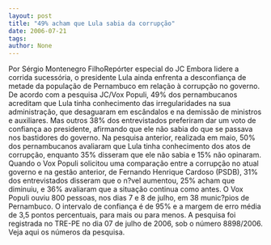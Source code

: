 ```yaml
---
layout: post
title: "49% acham que Lula sabia da corrupção"
date: 2006-07-21
tags: 
author: None
---
```


Por Sérgio Montenegro FilhoRepórter especial do JC
Embora lidere a corrida sucessória, o presidente Lula ainda enfrenta a desconfiança de metade da população de Pernambuco em relação à corrupção no governo. 
De acordo com a pesquisa JC/Vox Populi, 49% dos pernambucanos acreditam que Lula tinha conhecimento das irregularidades na sua administração, que desaguaram em escândalos e na demissão de ministros e auxiliares. 
Mas outros 38% dos entrevistados preferiram dar um voto de confiança ao presidente, afirmando que ele não sabia do que se passava nos bastidores do governo. 
Na pesquisa anterior, realizada em maio, 50% dos pernambucanos avaliaram que Lula tinha conhecimento dos atos de corrupção, enquanto 35% disseram que ele não sabia e 15% não opinaram. 
Quando o Vox Populi solicitou uma comparação entre a corrupção no atual governo e na gestão anterior, de Fernando Henrique Cardoso (PSDB), 31% dos entrevistados disseram que o n?vel aumentou, 25% acham que diminuiu, e 36% avaliaram que a situação continua como antes. 
O Vox Populi ouviu 800 pessoas, nos dias 7 e 8 de julho, em 38 munic?pios de Pernambuco. O intervalo de confiança é de 95% e a margem de erro média de 3,5 pontos percentuais, para mais ou para menos. A pesquisa foi registrada no TRE-PE no dia 07 de julho de 2006, sob o número 8898/2006. 
Veja aqui os números da pesquisa. 